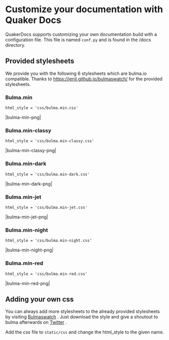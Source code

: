 Customize your documentation with Quaker Docs
=============================================

QuakerDocs supports customizing your own documentation build with a
configuration file. This file is named `conf.py` and is found in the
/docs directory.

Provided stylesheets
--------------------

We provide you with the following 6 stylesheets which are bulma.io
compatible. Thanks to <https://jenil.github.io/bulmaswatch/> for the
provided stylesheets.

### Bulma.min

``` {code-block} python
html_style = 'css/bulma.min.css'
```

|bulma-min-png|

### Bulma.min-classy

``` {code-block} python
html_style = 'css/bulma.min-classy.css'
```

|bulma-min-classy-png|

### Bulma.min-dark

``` {code-block} python
html_style = 'css/bulma.min-dark.css'
```

|bulma-min-dark-png|

### Bulma.min-jet

``` {code-block} python
html_style = 'css/bulma.min-jet.css'
```

|bulma-min-jet-png|

### Bulma.min-night

``` {code-block} python
html_style = 'css/bulma.min-night.css'
```

|bulma-min-night-png|

### Bulma.min-red

``` {code-block} python
html_style = 'css/bulma.min-red.css'
```

|bulma-min-red-png|

Adding your own css
-------------------

You can always add more stylesheets to the already provided stylesheets
by visiting [Bulmaswatch](https://jenil.github.io/bulmaswatch/) . Just
download the style and give a shoutout to bulma afterwards on
[Twitter](https://twitter.com/) .

Add the css file to `static/css` and change the html\_style to the given
name.
